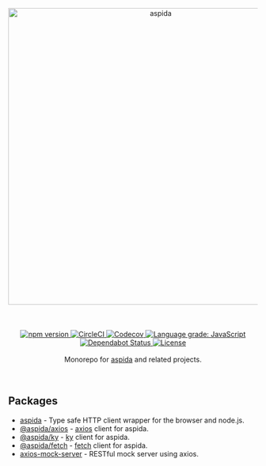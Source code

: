 <br />
<br />
<br />
<div align="center">
  <img src="https://aspidajs.github.io/aspida/logos/svg/black.svg" alt="aspida" title="aspida" width="600" />
</div>
<br />
<br />
<br />
<div align="center">
  <a href="https://www.npmjs.com/package/aspida">
    <img src="https://img.shields.io/npm/v/aspida" alt="npm version" />
  </a>
  <a href="https://circleci.com/gh/aspidajs/aspida">
    <img src="https://img.shields.io/circleci/build/github/aspidajs/aspida.svg?label=test" alt="CircleCI" />
  </a>
  <a href="https://codecov.io/gh/aspidajs/aspida">
    <img src="https://img.shields.io/codecov/c/github/aspidajs/aspida.svg" alt="Codecov" />
  </a>
  <a href="https://lgtm.com/projects/g/aspidajs/aspida/context:javascript">
    <img src="https://img.shields.io/lgtm/grade/javascript/g/aspidajs/aspida.svg" alt="Language grade: JavaScript" />
  </a>
  <a href="https://dependabot.com">
    <img src="https://api.dependabot.com/badges/status?host=github&repo=aspidajs/aspida" alt="Dependabot Status" />
  </a>
  <a href="packages/aspida/LICENSE">
    <img src="https://img.shields.io/npm/l/aspida" alt="License" />
  </a>
</div>
<br />
<div align="center">Monorepo for <a href="https://github.com/aspidajs/aspida/">aspida</a> and related projects.</div>
<br />
<br />

## Packages

- [aspida](packages/aspida) - Type safe HTTP client wrapper for the browser and node.js.
- [@aspida/axios](packages/aspida-axios) - [axios](https://github.com/axios/axios/) client for aspida.
- [@aspida/ky](packages/aspida-ky) - [ky](https://github.com/sindresorhus/ky/) client for aspida.
- [@aspida/fetch](packages/aspida-fetch) - [fetch](https://developer.mozilla.org/en-US/docs/Web/API/Fetch_API) client for aspida.
- [axios-mock-server](packages/axios-mock-server) - RESTful mock server using axios.
